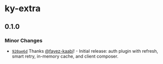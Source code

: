 # ky-extra

## 0.1.0

### Minor Changes

- [`920ae6d`](https://github.com/fayez-kaabi/ky-extra/commit/920ae6d73c12d0251b433368161383a78f646080) Thanks [@fayez-kaabi](https://github.com/fayez-kaabi)! - Initial release: auth plugin with refresh, smart retry, in-memory cache, and client composer.

